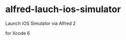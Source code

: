 alfred-lauch-ios-simulator
==========================

Launch iOS Simulator via Alfred 2

for Xcode 6
